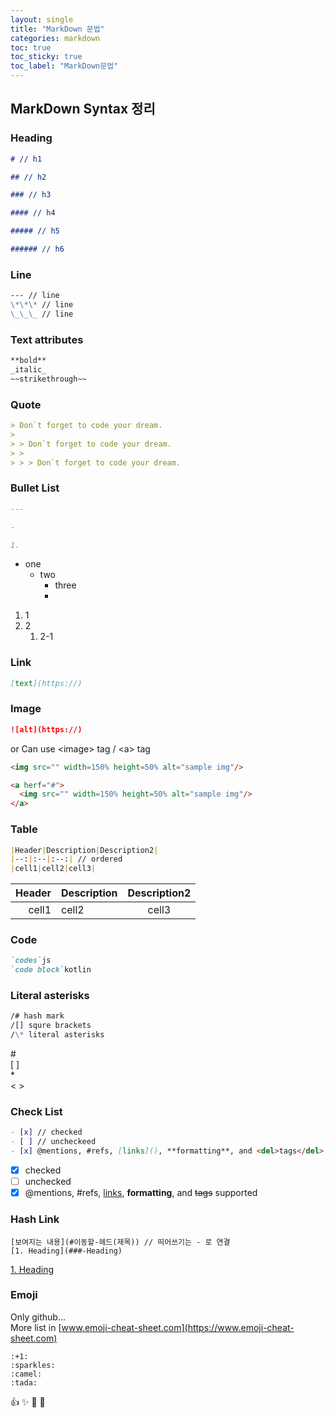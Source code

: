 ```yaml
---
layout: single
title: "MarkDown 문법"
categories: markdown
toc: true
toc_sticky: true
toc_label: "MarkDown문법"
---
```


## MarkDown Syntax 정리

### Heading

```md
# // h1

## // h2

### // h3

#### // h4

##### // h5

###### // h6
```

### Line

```md
--- // line
\*\*\* // line
\_\_\_ // line
```

### Text attributes

```md
**bold**
_italic_
~~strikethrough~~
```

### Quote

```md
> Don`t forget to code your dream.
>
> > Don`t forget to code your dream.
> >
> > > Don`t forget to code your dream.
```

### Bullet List

```md
---

-

1.
```

- one
  - two
    - three
    *

1. 1
2. 2
   1. 2-1

### Link

```md
[text](https://)
```

### Image

```md
![alt](https://)
```

or Can use \<image\> tag / \<a\> tag

```md
<img src="" width=150% height=50% alt="sample img"/>

<a herf="#">
  <img src="" width=150% height=50% alt="sample img"/>
</a>
```

### Table

```md
|Header|Description|Description2|
|--:|:--|:--:| // ordered
|cell1|cell2|cell3|
```

| Header | Description | Description2 |
| -----: | :---------- | :----------: |
|  cell1 | cell2       |    cell3     |

### Code

```md
`codes`js
`code block`kotlin
```

### Literal asterisks

```md
/# hash mark
/[] squre brackets
/\* literal asterisks
```

\#  
\[ \] <br> \* <br>
\< \>

### Check List

```md
- [x] // checked
- [ ] // uncheckeed
- [x] @mentions, #refs, [links](), **formatting**, and <del>tags</del> supported
```

- [x] checked
- [ ] unchecked
- [x] @mentions, #refs, [links](), **formatting**, and <del>tags</del> supported

### Hash Link

```
[보여지는 내용](#이동할-헤드(제목)) // 띄어쓰기는 - 로 연결
[1. Heading](###-Heading)
```

[1. Heading](###-Heading)

### Emoji

Only github... <br>
More list in [www.emoji-cheat-sheet.com](https://www.emoji-cheat-sheet.com)

```
:+1:
:sparkles:
:camel:
:tada:
```

:+1:
:sparkles:
:camel:
:tada:
